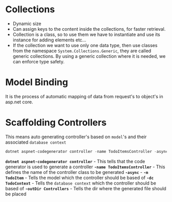 # Collections
* Dynamic size
* Can assign keys to the content inside the collections, for faster retrieval.
* Collection is a class, so to use them we have to instantiate and use its instance for adding elements etc...
* If the collection we want to use only one data type, then use classes from the namespace `System.Collections.Generic`, they are called generic collections. By using a generic collection where it is needed, we can enforce type safety. 
# Model Binding
It is the process of automatic mapping of data from request's to object's in asp.net core.

# Scaffolding Controllers
This means auto generating controller's based on `model`'s and their associated `database context`
```powershell
dotnet aspnet-codegenerator controller -name TodoItemsController -async -m TodoItem -dc TodoContext -outDir Controllers
```
**`dotnet aspnet-codegenerator controller`** - This tells that the code generator is used to generate a controller
**`-name TodoItemsController`** - This defines the name of the controller class to be generated
**`-async`** - 
**`-m TodoItem`** - Tells the model which the controller should be based of
**`-dc TodoContext`** - Tells the `database context` which the controller should be based of
**`-outDir Controllers`** - Tells the dir where the generated file should be placed